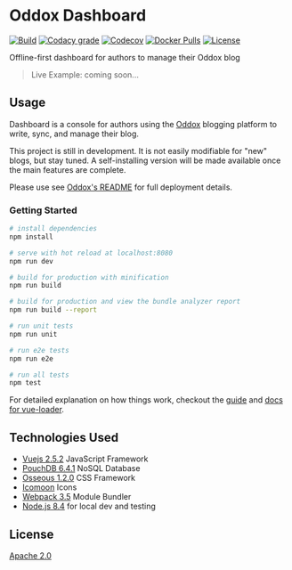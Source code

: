 # Oddox Dashboard

[![Build](https://img.shields.io/travis/oddoxorg/dashboard.svg)](https://travis-ci.org/oddoxorg/dashboard)
[![Codacy grade](https://img.shields.io/codacy/grade/5442d4e80cdf462584e74cdbe9d82063.svg)](https://www.codacy.com/app/amdelamar/dashboard)
[![Codecov](https://img.shields.io/codecov/c/github/oddoxorg/dashboard.svg)](https://codecov.io/gh/oddoxorg/dashboard)
[![Docker Pulls](https://img.shields.io/docker/pulls/oddoxorg/dashboard.svg)](https://hub.docker.com/r/oddoxorg/dashboard/)
[![License](https://img.shields.io/:license-apache-blue.svg)](https://github.com/oddoxorg/dashboard/blob/master/LICENSE)

Offline-first dashboard for authors to manage their Oddox blog

> Live Example: coming soon...

## Usage

Dashboard is a console for authors using the [Oddox](https://github.com/oddoxorg/oddox) blogging platform to write, sync, and manage their blog.

This project is still in development. It is not easily modifiable for "new" blogs, but stay tuned. A self-installing version will be made available once the main features are complete.

Please use see [Oddox's README](https://github.com/oddoxorg/oddox) for full deployment details.

### Getting Started

``` bash
# install dependencies
npm install

# serve with hot reload at localhost:8080
npm run dev

# build for production with minification
npm run build

# build for production and view the bundle analyzer report
npm run build --report

# run unit tests
npm run unit

# run e2e tests
npm run e2e

# run all tests
npm test
```

For detailed explanation on how things work, checkout the [guide](http://vuejs-templates.github.io/webpack/) and [docs for vue-loader](http://vuejs.github.io/vue-loader).

## Technologies Used

 * [Vuejs 2.5.2](https://vuejs.org/) JavaScript Framework
 * [PouchDB 6.4.1](https://pouchdb.com/) NoSQL Database
 * [Osseous 1.2.0](https://austindelamar.com/osseous/) CSS Framework
 * [Icomoon](http://icomoon.io/) Icons
 * [Webpack 3.5](https://webpack.js.org/) Module Bundler
 * [Node.js 8.4](https://nodejs.org/) for local dev and testing

## License

[Apache 2.0](https://github.com/oddoxorg/dashboard/blob/master/LICENSE)
